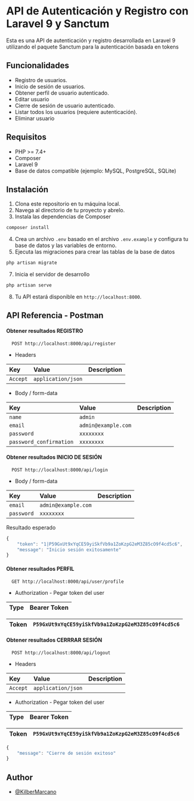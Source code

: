 # API de Autenticación y Registro con Laravel 9 y Sanctum

Esta es una API de autenticación y registro desarrollada en Laravel 9 utilizando el paquete Sanctum para la autenticación basada en tokens

## Funcionalidades

- Registro de usuarios.
- Inicio de sesión de usuarios.
- Obtener perfil de usuario autenticado.
- Editar usuario
- Cierre de sesión de usuario autenticado.
- Listar todos los usuarios (requiere autenticación).
- Eliminar usuario

## Requisitos

- PHP >= 7.4+
- Composer
- Laravel 9
- Base de datos compatible (ejemplo: MySQL, PostgreSQL, SQLite)

## Instalación

1. Clona este repositorio en tu máquina local.
2. Navega al directorio de tu proyecto y abrelo.
3. Instala las dependencias de Composer

``` bash
composer install
```

4. Crea un archivo `.env` basado en el archivo `.env.example` y configura tu base de datos y las variables de entorno.
6. Ejecuta las migraciones para crear las tablas de la base de datos

``` bash
php artisan migrate
```
7. Inicia el servidor de desarrollo

``` bash
php artisan serve
```

8. Tu API estará disponible en `http://localhost:8000`.


## API Referencia - Postman

#### Obtener resultados REGISTRO

```http
  POST http://localhost:8000/api/register
```
- Headers

| Key | Value     | Description                |
| :-------- | :------- | :------------------------- |
| ` Accept ` | `application/json` |  |

- Body / form-data

| Key | Value     | Description                |
| :-------- | :------- | :------------------------- |
| `name` | `admin` |  |
| `email` | `admin@example.com` |  |
| `password` | `xxxxxxxx` |  |
| `password_confirmation` | `xxxxxxxx` |  |

#### Obtener resultados INICIO DE SESIÓN

```http
  POST http://localhost:8000/api/login
```

- Body / form-data

| Key | Value     | Description                |
| :-------- | :------- | :------------------------- |
| `email` | `admin@example.com` |  |
| `password` | `xxxxxxxx` |  |

Resultado esperado

```javascript
{
    "token": "1|P59GxUt9xYqCE59yiSkfVb9a1ZoKzpG2eM3Z85cO9f4cd5c6",
    "message": "Inicio sesión exitosamente"
}

```

#### Obtener resultados PERFIL

```http
  GET http://localhost:8000/api/user/profile
```
- Authorization - Pegar token del user

| Type | Bearer Token |
| :-------- | :------- |

| Token| `P59GxUt9xYqCE59yiSkfVb9a1ZoKzpG2eM3Z85cO9f4cd5c6` |
| :----| :------------------------------------------------- |

#### Obtener resultados CERRRAR SESIÓN

```http
  POST http://localhost:8000/api/logout
```
- Headers

| Key | Value     | Description                |
| :-------- | :------- | :------------------------- |
| ` Accept ` | `application/json` |  |

- Authorization - Pegar token del user

| Type | Bearer Token |
| :-------- | :------- |

| Token| `P59GxUt9xYqCE59yiSkfVb9a1ZoKzpG2eM3Z85cO9f4cd5c6` |
| :----| :------------------------------------------------- |

```javascript
{
    "message": "Cierre de sesión exitoso"
}

```

## Author

- [@KilberMarcano](https://github.com/ingkilber)
